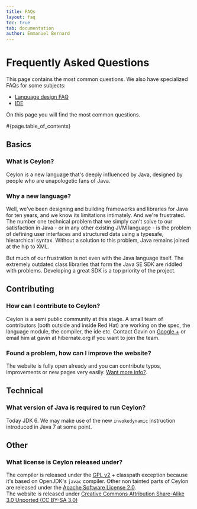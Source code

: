 ```yaml
---
title: FAQs 
layout: faq
toc: true
tab: documentation
author: Emmanuel Bernard
---
```


# Frequently Asked Questions

This page contains the most common questions. We also have specialized FAQs for some subjects:

* [Language design FAQ](language-design)
* [IDE](ide)

On this page you will find the most common questions.  

#{page.table_of_contents}

## Basics

### What is Ceylon?

Ceylon is a new language that's deeply influenced by Java, designed by people who are unapologetic fans of Java.


### Why a new language?

Well, we've been designing and building frameworks and libraries for Java for ten years, and we know its limitations intimately. And we're frustrated. The number one technical problem that we simply can't solve to our satisfaction in Java - or in any other existing JVM language - is the problem of defining user interfaces and structured data using a typesafe, hierarchical syntax. Without a solution to this problem, Java remains joined at the hip to XML.

But much of our frustration is not even with the Java language itself. The extremely outdated class libraries that form the Java SE SDK are riddled with problems. Developing a great SDK is a top priority of the project.

## Contributing

### How can I contribute to Ceylon?

Ceylon is a semi public community at this stage. A small team of contributors (both outside and inside Red Hat)
are working on the spec, the language module, the compiler, the ide etc. Contact Gavin on 
[Google +](https://plus.google.com/105743409453530897815) or email him at gavin at hibernate.org if you want to
join the team.

### Found a problem, how can I improve the website?

The website is fully open already and you can contribute typos, improvements or new pages very easily. 
[Want more info?](/code/website).

## Technical

### What version of Java is required to run Ceylon?

Today JDK 6. We may make use of the new
`invokedynamic` instruction introduced in Java 7 at some point.

## Other

### What license is Ceylon released under?

The compiler is released under the [GPL v2](http://www.gnu.org/licenses/gpl-2.0.html) + classpath exception 
because it's based on OpenJDK's `javac` compiler.
Other non tainted parts of Ceylon are released under the 
[Apache Software License 2.0](http://www.apache.org/licenses/LICENSE-2.0.html).  
The website is released under [Creative Commons Attribution Share-Alike 3.0 Unported (CC BY-SA 3.0)](http://creativecommons.org/licenses/by-sa/3.0/)

